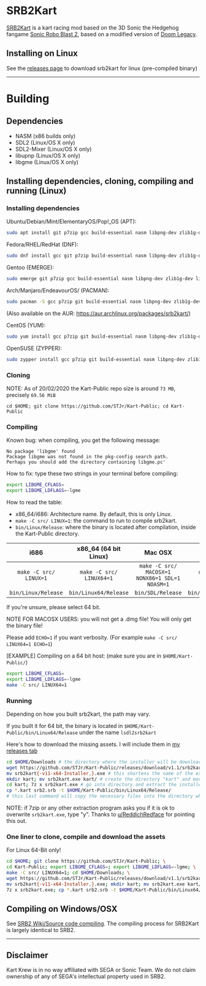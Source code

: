 # SRB2Kart

[SRB2Kart](https://srb2.org/mods/) is a kart racing mod based on the 3D Sonic the Hedgehog fangame [Sonic Robo Blast 2](https://srb2.org/), based on a modified version of [Doom Legacy](http://doomlegacy.sourceforge.net/).

## Installing on Linux
See the [releases page](https://github.com/GoDzM4TT3O/Kart-Public) to download srb2kart for linux (pre-compiled binary)
***
# Building
## Dependencies
- NASM (x86 builds only)
- SDL2 (Linux/OS X only)
- SDL2-Mixer (Linux/OS X only)
- libupnp (Linux/OS X only)
- libgme (Linux/OS X only)

## Installing dependencies, cloning, compiling and running (Linux)
### Installing dependencies
Ubuntu/Debian/Mint/ElementaryOS/Pop!\_OS (APT):

```bash
sudo apt install git p7zip gcc build-essential nasm libpng-dev zlib1g-dev libsdl2-dev libsdl2-mixer-dev libgme-dev libopenmpt-dev
```

Fedora/RHEL/RedHat (DNF):

```bash
sudo dnf install gcc git p7zip build-essential nasm libpng-dev zlib1g-dev libsdl2-dev libsdl2-mixer-dev libgme-dev libopenmpt-dev
```

Gentoo (EMERGE):

```bash
sudo emerge git p7zip gcc build-essential nasm libpng-dev zlib1g-dev libsdl2-dev libsdl2-mixer-dev libgme-dev libopenmpt-dev
```

Arch/Manjaro/EndeavourOS/ (PACMAN):

```bash
sudo pacman -S gcc p7zip git build-essential nasm libpng-dev zlib1g-dev libsdl2-dev libsdl2-mixer-dev libgme-dev libopenmpt-dev
```
(Also available on the AUR: https://aur.archlinux.org/packages/srb2kart/)

CentOS (YUM):

```bash
sudo yum install gcc p7zip git build-essential nasm libpng-dev zlib1g-dev libsdl2-dev libsdl2-mixer-dev libgme-dev libopenmpt-dev
```

OpenSUSE (ZYPPER):

```bash
sudo zypper install gcc p7zip git build-essential nasm libpng-dev zlib1g-dev libsdl2-dev libsdl2-mixer-dev libgme-dev libopenmpt-dev
```


### Cloning
NOTE: As of 20/02/2020 the Kart-Public repo size is around `73 MB`, precisely `69.56 MiB`

`cd $HOME; git clone https://github.com/STJr/Kart-Public; cd Kart-Public`

### Compiling
Known bug: when compiling, you get the following message:

```
No package 'libgme' found
Package libgme was not found in the pkg-config search path.
Perhaps you should add the directory containing libgme.pc'
```

How to fix:
type these two strings in your terminal before compiling:

```bash
export LIBGME_CFLAGS=
export LIBGME_LDFLAGS=-lgme
```

How to read the table:

- x86_64/i686: Architecture name. By default, this is only Linux.
- `make -C src/ LINUX=1`: the command to run to compile srb2kart.
- `bin/Linux/Release`: where the binary is located after compilation, inside the Kart-Public directory.

|          i686          |   x86_64 (64 bit Linux)  |                     Mac OSX                    |          FreeBSD         |          Solaris         |
|:----------------------:|:------------------------:|:----------------------------------------------:|:------------------------:|:------------------------:|
| `make -C src/ LINUX=1` | `make -C src/ LINUX64=1` | `make -C src/ MACOSX=1 NONX86=1 SDL=1 NOASM=1` | `make -C src/ FREEBSD=1` | `make -C src/ SOLARIS=1` |
| `bin/Linux/Release`    | `bin/Linux64/Release`    | `bin/SDL/Release`                              | `bin/FreeBSD/Release`    | `bin/Solaris/Release`    |

If you're unsure, please select 64 bit.

NOTE FOR MACOSX USERS: you will not get a .dmg file! You will only get the binary file!

Please add `ECHO=1` if you want verbosity. (For example `make -C src/ LINUX64=1 ECHO=1`)

[EXAMPLE] Compiling on a 64 bit host:
(make sure you are in `$HOME/Kart-Public/`)
```bash
export LIBGME_CFLAGS=
export LIBGME_LDFLAGS=-lgme
make -C src/ LINUX64=1
```

### Running
Depending on how you built srb2kart, the path may vary.

If you built it for 64 bit, the binary is located in `$HOME/Kart-Public/bin/Linux64/Release` under the name `lsdl2srb2kart`

Here's how to download the missing assets. I will include them in [my releases tab](https://github.com/GoDzM4TT3O/Kart-Public/releases/latest)
```bash
cd $HOME/Downloads # the directory where the installer will be downloaded
wget https://github.com/STJr/Kart-Public/releases/download/v1.1/srb2kart-v11-x64-Installer.exe # download the installer
mv srb2kart{-v11-x64-Installer,}.exe # this shortens the name of the exe
mkdir kart; mv srb2kart.exe kart/ # create the directory "kart" and move the installer there
cd kart; 7z x srb2kart.exe # go into directory and extract the installer
cp *.kart srb2.srb -t $HOME/Kart-Public/bin/Linux64/Release/
# this last command will copy the necessary files into the directory where srb2kart was compiled
```
NOTE: if 7zip or any other extraction program asks you if it is ok to overwrite `srb2kart.exe`, type "y".
Thanks to [u/ReddichRedface](https://reddit.com/u/ReddichRedface) for pointing this out.


### One liner to clone, compile and download the assets
For Linux 64-Bit only!

```bash
cd $HOME; git clone https://github.com/STJr/Kart-Public; \
cd Kart-Public; export LIBGME_CFLAGS=; export LIBGME_LDFLAGS=-lgme; \
make -C src/ LINUX64=1; cd $HOME/Downloads; \
wget https://github.com/STJr/Kart-Public/releases/download/v1.1/srb2kart-v11-x64-Installer.exe; \
mv srb2kart{-v11-x64-Installer,}.exe; mkdir kart; mv srb2kart.exe kart/; cd kart/; \
7z x srb2kart.exe; cp *.kart srb2.srb -t $HOME/Kart-Public/bin/Linux64/Release/
```

## Compiling on Windows/OSX

See [SRB2 Wiki/Source code compiling](http://wiki.srb2.org/wiki/Source_code_compiling). The compiling process for SRB2Kart is largely identical to SRB2.

***

## Disclaimer
Kart Krew is in no way affiliated with SEGA or Sonic Team. We do not claim ownership of any of SEGA's intellectual property used in SRB2.
